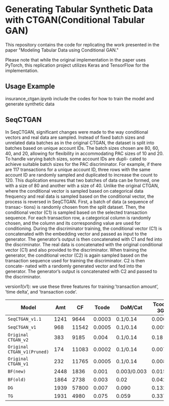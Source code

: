 # Generating Tabular Synthetic Data with CTGAN(Conditional Tabular GAN)
This repository contains the code for replicating the work presented in the paper "Modeling Tabular Data using Conditional GAN." 

Please note that while the original implementation in the paper uses PyTorch, this replication project utilizes Keras and TensorFlow for the implementation.

## Usage Example
insurance_ctgan.ipynb include the codes for how to train the model and generate synthetic data 

## SeqCTGAN
In SeqCTGAN, significant changes were made to the way conditional vectors and real
data are sampled. Instead of fixed batch sizes and unrelated data batches as in the
original CTGAN, the dataset is split into batches based on unique account IDs. The
batch sizes chosen are 80, 60, 40, and 20, allowing for flexibility in accommodating
PAC sizes of 10 and 20. To handle varying batch sizes, some account IDs are dupli-
cated to achieve suitable batch sizes for the PAC discriminator. For example, if there
are 117 transactions for a unique account ID, three rows with the same account ID
are randomly sampled and duplicated to increase the count to 120. This duplication
ensures that two batches of data can be formed, one with a size of 80 and another
with a size of 40.
Unlike the original CTGAN, where the conditional vector is sampled based on
categorical data frequency and real data is sampled based on the conditional vector, the process is reversed in SeqCTGAN. First, a batch of data (a sequence of transac-
tions) is randomly chosen from the split dataset. Then, the conditional vector (C1)
is sampled based on the selected transaction sequence. For each transaction row, a
categorical column is randomly chosen, and the column and its corresponding value
are used for conditioning.
During the discriminator training, the conditional vector (C1) is concatenated
with the embedding vector and passed as input to the generator. The generator’s
output is then concatenated with C1 and fed into the discriminator. The real data
is concatenated with the original conditional vector (C1) and also provided to the
discriminator.
When training the generator, the conditional vector (C2) is again sampled based
on the transaction sequence used for training the discriminator. C2 is then concate-
nated with a randomly generated vector and fed into the generator. The generator’s
output is concatenated with C2 and passed to the discriminator.

version1(v1): we use these three features for training:’transaction amount’, ’time delta’, and ’transaction code’.

| Model                 | Amt  | CF   | Tcode  | DoM/Cat  | Tcode 3G | Tcode, Date* |
|-----------------------|------|------|--------|----------|----------|--------------|
| `SeqCTGAN_v1.1` | 1241 | 9644 | 0.0003 | 0.1/0.14 | 0.006    | 0.27         |
| `SeqCTGAN_v1`   | 968  |11542 | 0.0005 | 0.1/0.14 | 0.005    | 0.27         |
| `Original CTGAN_v2` | 383  | 9185 | 0.004  | 0.1/0.14 | 0.18     | 0.21         |
| `Original CTGAN_v1(Pruned)` |174  |11083 | 0.0002 | 0.1/0.14 | 0.007    | 0.27         |
| `Original CTGAN_v1` | 232  |11765 | 0.0005 | 0.1/0.14 | 0.0086   | 0.27         |
| `BF(new)`              | 2448 | 1836 | 0.001  | 0.003/0.003 | 0.015    | 0.01         |
| `BF(old)`             | 1864 | 2738 | 0.003 | 0.02 | 0.042    | 0.03        |
| `DG`                   | 1939 |57800 | 0.007  | 0.090 | 0.132    | 0.660        |
| `TG`                   | 1931 | 4980 | 0.075  | 0.059 | 0.337    | 0.638        |
